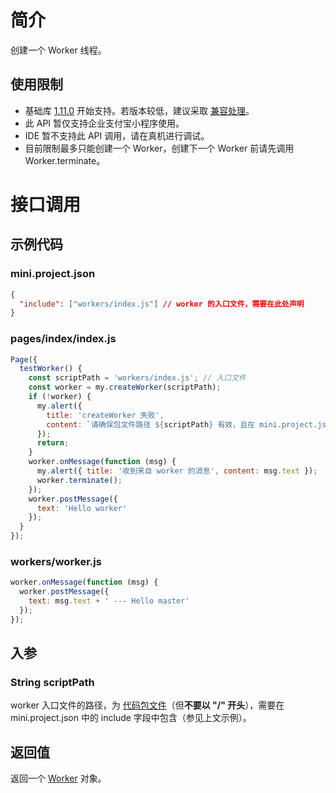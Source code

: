 # 简介

创建一个 Worker 线程。

## 使用限制

- 基础库 [1.11.0](https://opendocs.alipay.com/mini/framework/lib) 开始支持。若版本较低，建议采取 [兼容处理](https://opendocs.alipay.com/mini/framework/compatibility)。
- 此 API 暂仅支持企业支付宝小程序使用。
- IDE 暂不支持此 API 调用，请在真机进行调试。
- 目前限制最多只能创建一个 Worker，创建下一个 Worker 前请先调用 Worker.terminate。

# 接口调用

## 示例代码

### mini.project.json
```json
{
  "include": ["workers/index.js"] // worker 的入口文件，需要在此处声明
}
```

### pages/index/index.js
```javascript
Page({
  testWorker() {
    const scriptPath = 'workers/index.js'; // 入口文件
    const worker = my.createWorker(scriptPath);
    if (!worker) {
      my.alert({
        title: 'createWorker 失败',
        content: `请确保包文件路径 ${scriptPath} 有效，且在 mini.project.json 里的 include 数组中包含`
      });
      return;
    }
    worker.onMessage(function (msg) {
      my.alert({ title: '收到来自 worker 的消息', content: msg.text });
      worker.terminate();
    });
    worker.postMessage({
      text: 'Hello worker'
    });
  }
});
```

### workers/worker.js
```javascript
worker.onMessage(function (msg) {
  worker.postMessage({
    text: msg.text + ' --- Hello master'
  });
});
```

## 入参

### String scriptPath

worker 入口文件的路径，为 [代码包文件](https://opendocs.alipay.com/mini/03dt4s#%E8%AE%BF%E9%97%AE%E4%BB%A3%E7%A0%81%E5%8C%85%E6%96%87%E4%BB%B6)（但**不要以 "/" 开头**），需要在 mini.project.json 中的 include 字段中包含（参见上文示例）。

## 返回值

返回一个 [Worker](https://opendocs.alipay.com/mini/api/worker) 对象。
